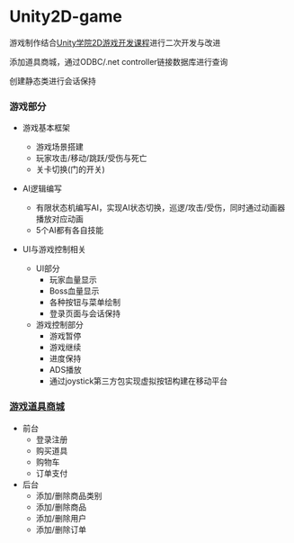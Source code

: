 # Unity2D-game

游戏制作结合[Unity学院2D游戏开发课程](https://learn.u3d.cn/tutorial/2d-mobile-mstudio)进行二次开发与改进

添加道具商城，通过ODBC/.net controller链接数据库进行查询

创建静态类进行会话保持

### 游戏部分

- 游戏基本框架
  - 游戏场景搭建
  - 玩家攻击/移动/跳跃/受伤与死亡
  - 关卡切换(门的开关)

- AI逻辑编写
  - 有限状态机编写AI，实现AI状态切换，巡逻/攻击/受伤，同时通过动画器播放对应动画
  - 5个AI都有各自技能
- UI与游戏控制相关
  - UI部分
    - 玩家血量显示
    - Boss血量显示
    - 各种按钮与菜单绘制
    - 登录页面与会话保持
  - 游戏控制部分
    - 游戏暂停
    - 游戏继续
    - 进度保持
    - ADS播放
    - 通过joystick第三方包实现虚拟按钮构建在移动平台

### [游戏道具商城](https://github.com/SEELE0/Game_shop_SMM)

- 前台
  - 登录注册
  - 购买道具
  - 购物车
  - 订单支付
- 后台
  - 添加/删除商品类别
  - 添加/删除商品
  - 添加/删除用户
  - 添加/删除订单
